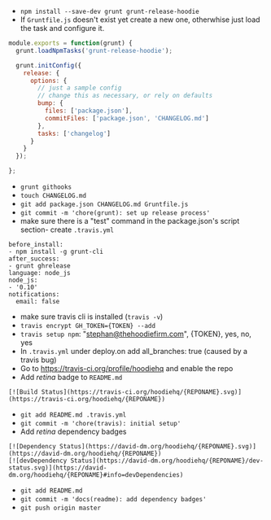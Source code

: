 - `npm install --save-dev grunt grunt-release-hoodie`
- If `Gruntfile.js` doesn't exist yet create a new one, otherwhise just load the task and configure it.

```js
module.exports = function(grunt) {
  grunt.loadNpmTasks('grunt-release-hoodie');

  grunt.initConfig({
    release: {
      options: {
        // just a sample config
        // change this as necessary, or rely on defaults
        bump: {
          files: ['package.json'],
          commitFiles: ['package.json', 'CHANGELOG.md']
        },
        tasks: ['changelog']
      }
    }
  });

};
```
- `grunt githooks`
- `touch CHANGELOG.md`
- `git add package.json CHANGELOG.md Gruntfile.js`
- `git commit -m 'chore(grunt): set up release process'`
- make sure there is a "test" command in the package.json's script section- create `.travis.yml`

```
before_install:
- npm install -g grunt-cli
after_success:
- grunt ghrelease
language: node_js
node_js:
- '0.10'
notifications:
  email: false
```

- make sure travis cli is installed (`travis -v`)
- `travis encrypt GH_TOKEN={TOKEN} --add`
- `travis setup npm`: "stephan@thehoodiefirm.com", {TOKEN}, yes, no, yes
- In `.travis.yml` under deploy.on add all_branches: true (caused by a travis bug)
- Go to https://travis-ci.org/profile/hoodiehq and enable the repo
- Add *retina* badge to `README.md` 

```
[![Build Status](https://travis-ci.org/hoodiehq/{REPONAME}.svg)](https://travis-ci.org/hoodiehq/{REPONAME})
```

- `git add README.md .travis.yml`
- `git commit -m 'chore(travis): initial setup'`
- Add *retina* dependency badges 

```
[![Dependency Status](https://david-dm.org/hoodiehq/{REPONAME}.svg)](https://david-dm.org/hoodiehq/{REPONAME})
[![devDependency Status](https://david-dm.org/hoodiehq/{REPONAME}/dev-status.svg)](https://david-dm.org/hoodiehq/{REPONAME}#info=devDependencies)
```

- `git add README.md`
- `git commit -m 'docs(readme): add dependency badges'`
- `git push origin master`

